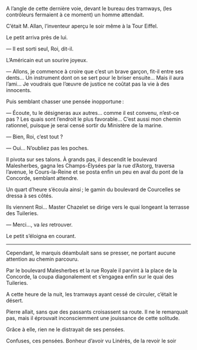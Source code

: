 A l’angle de cette dernière voie, devant le bureau des tramways, (les
contrôleurs fermaient à ce moment) un homme attendait.

C’était M. Allan, l’inventeur aperçu le soir même à la Tour Eiffel.

Le petit arriva près de lui.

— Il est sorti seul, Roi, dit-il.

L’Américain eut un sourire joyeux.

— Allons, je commence à croire que c’est un brave garçon, fit-il entre ses
dents… Un instrument dont on se sert pour le briser ensuite… Mais il
aura l’ami… Je voudrais que l’œuvre de justice ne coûtat pas la vie à des
innocents.

Puis semblant chasser une pensée inopportune :

— Écoute, tu le désigneras aux autres… comme il est convenu, n’est-ce pas ?
Les quais sont l’endroit le plus favorable… C’est aussi mon chemin rationnel, puisque je serai censé sortir du Ministère de la marine.

— Bien, Roi, c’est tout ?

— Oui… N’oubliez pas les poches.

Il pivota sur ses talons. À grands pas, il descendit le boulevard Malesherbes, gagna les Champs-Élysées par la rue d’Astorg, traversa l’avenue, le Cours-la-Reine et se posta enfin un peu en aval du pont de la Concorde, semblant
attendre.

Un quart d’heure s’écoula ainsi ; le gamin du boulevard de Courcelles se dressa
à ses côtés.

Ils viennent Roi… Master Chazelet se dirige vers le quai longeant la
terrasse des Tuileries.

— Merci…, va _les_ retrouver.

Le petit s’éloigna en courant.

-----

Cependant, le marquis déambulait sans se presser, ne portant aucune attention
au chemin parcouru.

Par le boulevard Malesherbes et la rue Royale il parvint à la place de la
Concorde, la coupa diagonalement et s’engagea enfin sur le quai des Tuileries.

A cette heure de la nuit, les tramways ayant cessé de circuler, c’était le
désert.

Pierre allait, sans que des passants croisassent sa route. Il ne le
remarquait pas, mais il éprouvait inconsciemment une jouissance de cette solitude.

Grâce à elle, rien ne le distrayait de ses pensées.

Confuses, ces pensées. Bonheur d’avoir vu Linérès, de la revoir le soir
